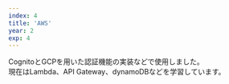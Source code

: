```yaml
---
index: 4
title: 'AWS'
year: 2
exp: 4
---
```


CognitoとGCPを用いた認証機能の実装などで使用しました。  
現在はLambda、API Gateway、dynamoDBなどを学習しています。